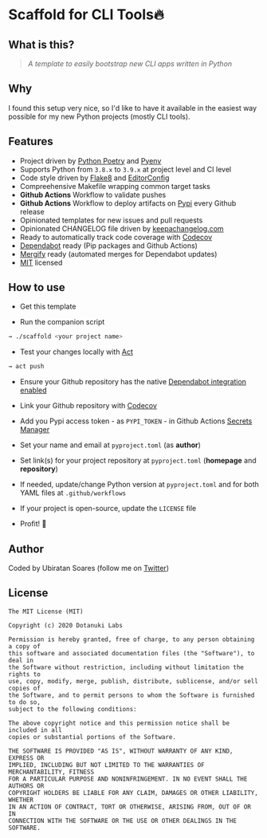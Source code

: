 # Scaffold for CLI Tools🔥

## What is this?

> *A template to easily bootstrap new CLI apps written in Python*

## Why

I found this setup very nice, so I'd like to have it available in the easiest way possible for my new Python projects (mostly CLI tools).

## Features

- Project driven by [Python Poetry](https://python-poetry.org/) and [Pyenv](https://github.com/pyenv/pyenv)
- Supports Python from `3.8.x` to `3.9.x` at project level and CI level
- Code style driven by [Flake8](https://flake8.pycqa.org/en/latest/) and [EditorConfig](https://editorconfig.org/)
- Compreehensive Makefile wrapping common target tasks
- **Github Actions** Workflow to validate pushes
- **Github Actions** Workflow to deploy artifacts on [Pypi](https://pypi.org/) every Github release
- Opinionated templates for new issues and pull requests
- Opinionated CHANGELOG file driven by [keepachangelog.com](https://keepachangelog.com)
- Ready to automatically track code coverage with [Codecov](https://codecov.io/)
- [Dependabot](https://docs.github.com/en/github/administering-a-repository/keeping-your-dependencies-updated-automatically) ready (Pip packages and Github Actions)
- [Mergify](https://mergify.io/) ready (automated merges for Dependabot updates)
- [MIT](https://choosealicense.com/licenses/mit) licensed

## How to use

- Get this template

- Run the companion script

```bash
→ ./scaffold <your project name>
```

- Test your changes locally with [Act](https://github.com/nektos/act)

```bash
→ act push
```

- Ensure your Github repository has the native [Dependabot integration enabled](https://docs.github.com/en/github/administering-a-repository/enabling-and-disabling-version-updates)

- Link your Github repository with [Codecov](https://codecov.io/)

- Add you Pypi access token - as `PYPI_TOKEN` - in Github Actions [Secrets Manager](https://docs.github.com/en/actions/configuring-and-managing-workflows/creating-and-storing-encrypted-secrets)

- Set your name and email at `pyproject.toml` (as **author**)
- Set link(s) for your project repository at `pyproject.toml` (**homepage** and **repository**)
- If needed, update/change Python version at `pyproject.toml` and for both YAML files at `.github/workflows`
- If your project is open-source, update the `LICENSE` file

- Profit! 💯

## Author

Coded by Ubiratan Soares (follow me on [Twitter](https://twitter.com/ubiratanfsoares))

## License

```
The MIT License (MIT)

Copyright (c) 2020 Dotanuki Labs

Permission is hereby granted, free of charge, to any person obtaining a copy of
this software and associated documentation files (the "Software"), to deal in
the Software without restriction, including without limitation the rights to
use, copy, modify, merge, publish, distribute, sublicense, and/or sell copies of
the Software, and to permit persons to whom the Software is furnished to do so,
subject to the following conditions:

The above copyright notice and this permission notice shall be included in all
copies or substantial portions of the Software.

THE SOFTWARE IS PROVIDED "AS IS", WITHOUT WARRANTY OF ANY KIND, EXPRESS OR
IMPLIED, INCLUDING BUT NOT LIMITED TO THE WARRANTIES OF MERCHANTABILITY, FITNESS
FOR A PARTICULAR PURPOSE AND NONINFRINGEMENT. IN NO EVENT SHALL THE AUTHORS OR
COPYRIGHT HOLDERS BE LIABLE FOR ANY CLAIM, DAMAGES OR OTHER LIABILITY, WHETHER
IN AN ACTION OF CONTRACT, TORT OR OTHERWISE, ARISING FROM, OUT OF OR IN
CONNECTION WITH THE SOFTWARE OR THE USE OR OTHER DEALINGS IN THE SOFTWARE.
```
